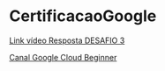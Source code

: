 # CertificacaoGoogle

[Link vídeo Resposta DESAFIO 3](https://www.youtube.com/watch?v=Xx3oBnwt_NA)

[Canal Google Cloud Beginner](https://www.youtube.com/@gcpbeginner)
